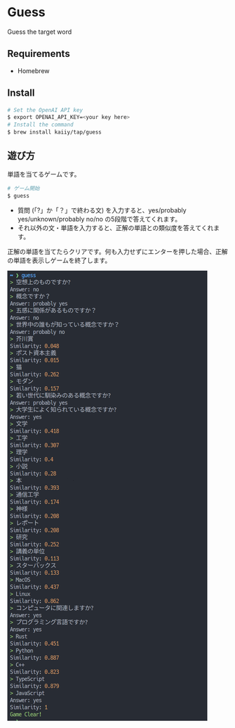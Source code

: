 # Guess

Guess the target word

## Requirements

- Homebrew

## Install

```bash
# Set the OpenAI API key
$ export OPENAI_API_KEY=<your key here>
# Install the command
$ brew install kaiiy/tap/guess
```

## 遊び方

単語を当てるゲームです。

```bash
# ゲーム開始
$ guess
```

- 質問 (「?」か「？」で終わる文) を入力すると、yes/probably yes/unknown/probably no/no の5段階で答えてくれます。
- それ以外の文・単語を入力すると、正解の単語との類似度を答えてくれます。

正解の単語を当てたらクリアです。何も入力せずにエンターを押した場合、正解の単語を表示しゲームを終了します。

![screen shot](./img/screenshot.png)
